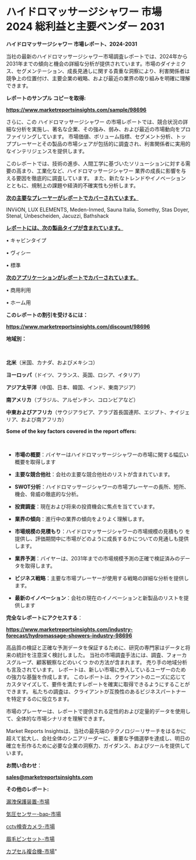 # ハイドロマッサージシャワー 市場 2024 総利益と主要ベンダー 2031

<strong>ハイドロマッサージシャワー 市場レポート、2024-2031</strong>

当社の最新のハイドロマッサージシャワー市場調査レポートでは、2024年から2031年までの傾向と機会の詳細な分析が提供されています。市場のダイナミクス、セグメンテーション、成長見通しに関する貴重な洞察により、利害関係者は競争上の位置付け、主要企業の戦略、および最近の業界の取り組みを明確に理解できます。



<strong>レポートのサンプル コピーを取得:</strong> <a href=https://www.marketreportsinsights.com/sample/98696>

<strong><u>https://www.marketreportsinsights.com/sample/98696</u></strong></a>

さらに、この ハイドロマッサージシャワー の市場レポートでは、競合状況の詳細な分析を実施し、著名な企業、その強み、弱み、および最近の市場動向をプロファイリングしています。 市場価値、ボリューム指標、セグメント分析、トッププレーヤーとその製品の市場シェアが包括的に調査され、利害関係者に実用的なインテリジェンスを提供します。

このレポートでは、技術の進歩、人間工学に基づいたソリューションに対する需要の高まり、工業化など、ハイドロマッサージシャワー 業界の成長に影響を与える要因を徹底的に調査しています。 また、新たなトレンドやイノベーションとともに、規制上の課題や経済的不確実性も分析します。



<strong><u>次の主要なプレーヤーがレポートでカバーされています。</u></strong>

INViiON, LUX ELEMENTS, Meden-Inmed, Sauna Italia, Somethy, Stas Doyer, Stenal, Unbescheiden, Jacuzzi, Bathshack



<strong><u><b>レポートには、次の製品タイプが含まれています。</b></u></strong>

• キャビンタイプ

• ヴィシー

• 標準



<strong><u><b>次のアプリケーションがレポートでカバーされています。</b></u></strong>

• 商用利用

• ホーム用



<strong><b>このレポートの割引を受けるには：</b></strong>

<a href=https://www.marketreportsinsights.com/discount/98696>

<strong><u>https://www.marketreportsinsights.com/discount/98696</u></strong></a>



<strong>地域別：</strong>

<strong> </strong>



<strong>北米</strong>（米国、カナダ、およびメキシコ）



<strong>ヨーロッパ</strong>（ドイツ、フランス、英国、ロシア、イタリア）



<strong>アジア太平洋</strong>（中国、日本、韓国、インド、東南アジア）



<strong>南アメリカ</strong>（ブラジル、アルゼンチン、コロンビアなど）



<strong>中東およびアフリカ</strong>（サウジアラビア、アラブ首長国連邦、エジプト、ナイジェリア、および南アフリカ）



<strong>Some of the key factors covered in the report offers:</strong>

<strong> </strong>
<ul>
  <li>

<strong>市場の概要</strong>：バイヤーはハイドロマッサージシャワーの市場に関する幅広い概要を取得します</li>
  <li>

<strong>主要な競合他社</strong>：会社の主要な競合他社のリストが含まれています。</li>
  <li>

<strong>SWOT分析</strong>：ハイドロマッサージシャワーの市場プレーヤーの長所、短所、機会、脅威の徹底的な分析。</li>
  <li>

<strong>投資調査</strong>：現在および将来の投資機会に焦点を当てています。</li>
  <li>

<strong>業界の傾向</strong>：進行中の業界の傾向をよりよく理解します。</li>
  <li>

<strong>市場規模の見積もり</strong>：ハイドロマッサージシャワーの市場規模の見積もり を提供し、評価期間中に市場がどのように成長するかについての見通しも提供します。</li>
  <li>

<strong>業界予測</strong>：バイヤーは、2031年までの市場規模予測の正確で検証済みのデータを取得します。</li>
  <li>

<strong>ビジネス戦略</strong>：主要な市場プレーヤーが使用する戦略の詳細な分析を提供します。</li>
  <li>

<strong>最新のイノベーション</strong>：会社の現在のイノベーションと新製品のリストを提供します</li>
</ul>


<strong>完全なレポートにアクセスする</strong>：

<a href=https://www.marketreportsinsights.com/industry-forecast/hydromassage-showers-industry-98696>

<strong><u>https://www.marketreportsinsights.com/industry-forecast/hydromassage-showers-industry-98696</u></strong></a>

高品質の検証と正確な予測データを保証するために、研究の専門家はデータと将来の統計を注意深く検討しました。 当社の市場調査手法には、調査、フォーカスグループ、顧客観察などのいくつ かの方法が含まれます。 売り手の地域分析も言及されています。 レポートは、新しい市場に参入しているユーザーのための強力な基盤を作成します。 このレポートは、クライアントのニーズに応じてカスタマイズして、要件を満たすレポートを確実に取得できるようにすることができます。 私たちの調査は、クライアントが互換性のあるビジネスパートナーを特定するのに役立ちます。

市場のプレーヤーは、レポートで提供される定性的および定量的データを使用して、全体的な市場シナリオを理解できます。

Market Reports Insightsは、当社の最先端のテクノロジーリサーチをはるかに超えて拡大し、会社全体のシニアリーダーに、重要な予備選挙を達成し、明日の確立を形作るために必要な企業の洞察力、ガイダンス、およびツールを提供しています。



<strong><b>お問い合わせ</b></strong>：

<a href=mailto:sales@marketreportsinsights.com>

<strong><u>sales@marketreportsinsights.com</u></strong></a>



<strong>その他のレポート:</strong>

<a href=https://www.linkedin.com/pulse/漏洩保護装置-市場-2023-swot-分析と最新イノベーション-2030-xracf/>漏洩保護装置-市場</a>

<a href=https://www.linkedin.com/pulse/気圧センサー-bap-市場-2023-競争分析と事業成長-2030-data-dive-discoveries-24-analysis-uyjjf/>気圧センサー-bap-市場</a>

<a href=https://www.linkedin.com/pulse/cctv検査カメラ-市場-2023-swot-分析と最新イノベーション-4cepf/>cctv検査カメラ-市場</a>

<a href=https://www.linkedin.com/pulse/眉毛ピンセット-市場-2023-新興市場-将来の動向と市場需要-2030-o4jlf/>眉毛ピンセット-市場</a>

<a href=https://www.linkedin.com/pulse/カプセル複合機-市場-2023-収益と成長ドライバー-2030-data-dive-discoveries-24-analysis-etm2f/>カプセル複合機-市場</a>"
